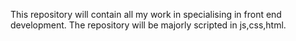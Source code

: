 This repository will contain all my work in specialising in front end development.
The repository will be majorly scripted in js,css,html.